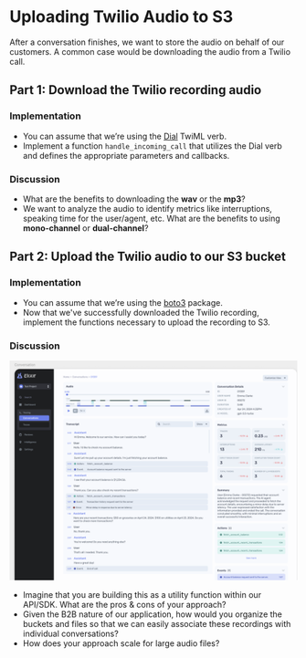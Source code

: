 # Uploading Twilio Audio to S3

After a conversation finishes, we want to store the audio on behalf of our customers. A common case would be downloading the audio from a Twilio call.

## Part 1: Download the Twilio recording audio

### Implementation

- You can assume that we’re using the [Dial](https://www.twilio.com/docs/voice/twiml/dial) TwiML verb.
- Implement a function `handle_incoming_call` that utilizes the Dial verb and defines the appropriate parameters and callbacks.

### Discussion

- What are the benefits to downloading the **wav** or the **mp3**?
- We want to analyze the audio to identify metrics like interruptions, speaking time for the user/agent, etc. What are the benefits to using **mono-channel** or **dual-channel**?

## Part 2: Upload the Twilio audio to our S3 bucket

### Implementation

- You can assume that we’re using the [boto3](https://boto3.amazonaws.com/v1/documentation/api/latest/index.html) package.
- Now that we've successfully downloaded the Twilio recording, implement the functions necessary to upload the recording to S3.

### Discussion

![Conversation](conversation.png)

- Imagine that you are building this as a utility function within our API/SDK. What are the pros & cons of your approach?
- Given the B2B nature of our application, how would you organize the buckets and files so that we can easily associate these recordings with individual conversations?
- How does your approach scale for large audio files?
